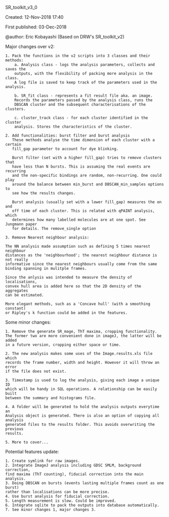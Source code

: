 SR_toolkit_v3_0

Created: 12-Nov-2018 17:40

First published: 03-Dec-2018

@author: Eric Kobayashi (Based on DRW's SR_toolkit_v2)

Major changes over v2:

    1. Pack the functions in the v2 scripts into 3 classes and their methods:
        a. Analysis class - logs the analysis parameters, collects and saves the
        outputs, with the flexibility of packing more analysis in the class.
        A log file is saved to keep track of the parameters used in the analysis.
        
        b. SR_fit class - represents a fit result file aka. an image.
        Records the parameters passed by the analysis class, runs the 
        DBSCAN cluster and the subsequent characterisations of the clusters.
        
        c. cluster_track class - for each cluster identified in the cluster 
        analysis. Stores the characteristics of the cluster.
    
    2. Add functionalities: burst filter and burst analysis
       These methods analyse the time dimension of each cluster with a certain 
       fill_gap parameter to account for dye blinking.
       
       Burst filter (set with a higher fill_gap) tries to remove clusters that 
       have less than N bursts. This is assuming the real events are recurring 
       and the non-specific bindings are random, non-recurring. One could play 
       around the balance between min_burst and DBSCAN_min_samples options to 
       see how the results changes.
       
       Burst analysis (usually set with a lower fill_gap) measures the on and 
       off time of each cluster. This is related with qPAINT analysis, which 
       determines how many labelled molecules are at one spot. See Jungmann paper
       for details. The remove_single option
        
    3. Remove Nearest neighbour analysis: 
        
    The NN analysis made assumption such as defining 5 times nearest neighbour 
    distances as the 'neighbourhood'; the nearest neighbour distance is not really
    informative since the nearest neighbours usually come from the same 
    binding spanning in mulitple frames.
    
    Since the anlysis was intended to measure the density of localisations,
    convex hull area is added here so that the 2D density of the aggregates
    can be estimated. 
    
    More elegant methods, such as a 'Concave hull' (with a smoothing constant)
    or Ripley's k function could be added in the features.
    
Some minor changes:

    1. Remove the generate SR_mage, ThT maxima, cropping functionality. 
    The former two are more convenient done in imageJ, the latter will be added
    in a future version, cropping either space or time.
    
    2. The new analysis makes some uses of the Image.results.xls file which 
    records the frame number, width and height. However it will throw an error
    if the file does not exist. 
    
    3. Timestamp is used to log the analysis, giving each image a unique ID 
    which will be handy in SQL operations. A relationship can be easily built 
    between the summary and histograms file. 
    
    4. A folder will be generated to hold the analysis outputs everytime an 
    Analysis object is generated. There is also an option of copying all analysis 
    generated files to the results folder. This avoids overwriting the previous 
    results.
    
    5. More to cover...
    
Potential features update:

    1. Create symlink for raw images.
    2. Integrate ImageJ analysis including GDSC SMLM, background correction, 
    find maxima (ThT counting), fiducial correction into the main analysis.
    3. Doing DBSCAN on bursts (events lasting multiple frames count as one burst)
    rather than localisations can be more precise.
    4. Use burst analysis for fiducial correction.
    5. Length measurement is slow. Could be improved.
    6. Integrate sqlite to pack the outputs into database automatically.
    7. See minor changes 1, major changes 3.
